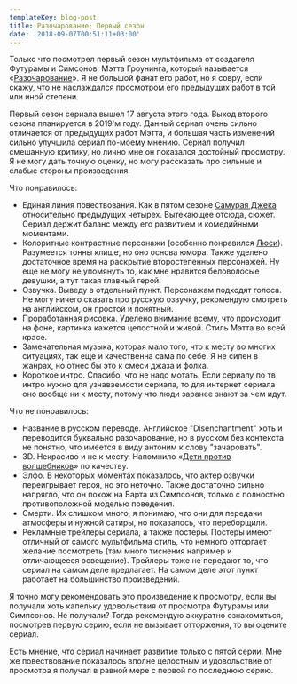 ```yaml
---
templateKey: blog-post
title: Разочарование; Первый сезон
date: '2018-09-07T00:51:11+03:00'
---
```


Только что посмотрел первый сезон мультфильма от создателя Футурамы и Симсонов, Мэтта Гроунинга, который называется «[Разочарование](https://www.imdb.com/title/tt5363918/)». Я не большой фанат его работ, но я совру, если скажу, что не наслаждался просмотром его предыдущих работ в той или иной степени.

Первый сезон сериала вышел 17 августа этого года. Выход второго сезона планируется в 2019'м году. Данный сериал очень сильно отличается от предыдущих работ Мэтта, и большая часть изменений сильно улучшила сериал  по-моему мнению. Сериал получил смешанную критику, но лично мне он показался достойный просмотру. Я не могу дать точную оценку, но могу рассказать про сильные и слабые стороны произведения.

Что понравилось:

* Единая линия повествования. Как в пятом сезоне [Самурая Джека](https://ru.wikipedia.org/wiki/%D0%A1%D0%B0%D0%BC%D1%83%D1%80%D0%B0%D0%B9_%D0%94%D0%B6%D0%B5%D0%BA) относительно предыдущих четырех. Вытекающее отсюда, сюжет. Сериал держит баланс между его развитием и комедийными моментами.
* Колоритные контрастные персонажи (особенно понравился [Люси](https://youtu.be/m9Y0zUPFNVk)). Разумеется тонны клише, но оно основа юмора. Также уделено достаточное время на раскрытие второстепенных персонажей. Ну еще не могу не упомянуть то, как мне нравится беловолосые девушки, а тут такая главный герой.
* Озвучка. Выведу в отдельный пункт. Персонажам подходят голоса. Не могу ничего сказать про русскую озвучку, рекомендую смотреть на английском, он простой и понятный.
* Проработанная рисовка. Уделено внимание всему, что происходит на фоне, картинка кажется целостной и живой. Стиль Мэтта во всей красе.
* Замечательная музыка, которая мало того, что к месту во многих ситуациях, так еще и качественна сама по себе. Я не силен в жанрах, но отнес бы это к смеси джаза и фолка.
* Короткое интро. Спасибо, что не надо мотать. Если сериалу по тв интро нужно для узнаваемости сериала, то для интернет сериала оно вообще ни к месту, потому что люди заранее знают за чем идут.

Что не понравилось:

* Название в русском переводе. Английское "Disenchantment" хоть и переводится буквально разочарование, но в русском без контекста не понятно, что имеется в виду антоним к слову "зачаровать".
* 3D. Некрасиво и не к месту. Напомнило «[Дети против волшебников](https://www.kinopoisk.ru/film/deti-protiv-volshebnikov-2016-1004214/)» по качеству.
* Элфо. В некоторых моментах показалось, что актер озвучки переигрывает героя, но это неточно. Также достаточно сильно напрягло, что он похож на Барта из Симпсонов, только с полностью противоположной моделью поведения.
* Смерти. Их слишком много, я понимаю, что они для передачи атмосферы и нужной сатиры, но показалось, что переборщили.
* Рекламные трейлеры сериала, а также постеры. Постеры имеют отличный от самого мультфильма стиль, что немного отторгает желание посмотреть (там много тиснения например и отличающееся освещение). Трейлеры тоже не передают то, что сериал на самом деле предлагает. На самом деле этот пункт работает на большинство произведений.

Я точно могу рекомендовать это произведение к просмотру, если вы получали хоть капельку удовольствия от просмотра Футурамы или Симпсонов. Не получали? Тогда рекомендую аккуратно ознакомиться, посмотрев первую серию, если не вызывает отторжения, то вы оцените сериал.

Есть мнение, что сериал начинает развитие только с пятой серии. Мне же повествование показалось вполне целостным и удовольствие от просмотра я получал в равной мере с первой по последнюю серию.
